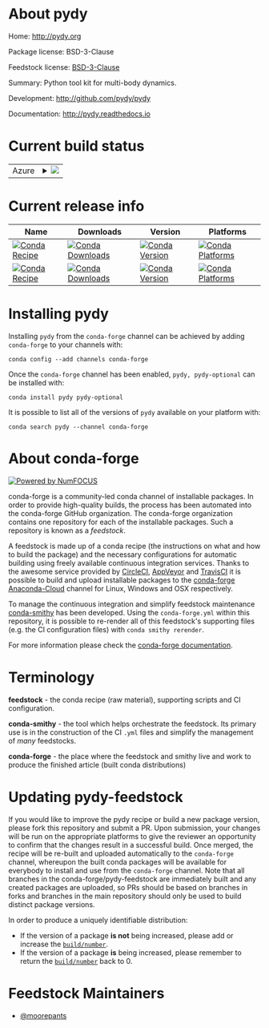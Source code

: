 About pydy
==========

Home: http://pydy.org

Package license: BSD-3-Clause

Feedstock license: [BSD-3-Clause](https://github.com/conda-forge/pydy-feedstock/blob/master/LICENSE.txt)

Summary: Python tool kit for multi-body dynamics.

Development: http://github.com/pydy/pydy

Documentation: http://pydy.readthedocs.io

Current build status
====================


<table>
    
  <tr>
    <td>Azure</td>
    <td>
      <details>
        <summary>
          <a href="https://dev.azure.com/conda-forge/feedstock-builds/_build/latest?definitionId=859&branchName=master">
            <img src="https://dev.azure.com/conda-forge/feedstock-builds/_apis/build/status/pydy-feedstock?branchName=master">
          </a>
        </summary>
        <table>
          <thead><tr><th>Variant</th><th>Status</th></tr></thead>
          <tbody><tr>
              <td>linux_64_python3.6.____cpython</td>
              <td>
                <a href="https://dev.azure.com/conda-forge/feedstock-builds/_build/latest?definitionId=859&branchName=master">
                  <img src="https://dev.azure.com/conda-forge/feedstock-builds/_apis/build/status/pydy-feedstock?branchName=master&jobName=linux&configuration=linux_64_python3.6.____cpython" alt="variant">
                </a>
              </td>
            </tr><tr>
              <td>linux_64_python3.7.____cpython</td>
              <td>
                <a href="https://dev.azure.com/conda-forge/feedstock-builds/_build/latest?definitionId=859&branchName=master">
                  <img src="https://dev.azure.com/conda-forge/feedstock-builds/_apis/build/status/pydy-feedstock?branchName=master&jobName=linux&configuration=linux_64_python3.7.____cpython" alt="variant">
                </a>
              </td>
            </tr><tr>
              <td>linux_64_python3.8.____cpython</td>
              <td>
                <a href="https://dev.azure.com/conda-forge/feedstock-builds/_build/latest?definitionId=859&branchName=master">
                  <img src="https://dev.azure.com/conda-forge/feedstock-builds/_apis/build/status/pydy-feedstock?branchName=master&jobName=linux&configuration=linux_64_python3.8.____cpython" alt="variant">
                </a>
              </td>
            </tr><tr>
              <td>linux_64_python3.9.____cpython</td>
              <td>
                <a href="https://dev.azure.com/conda-forge/feedstock-builds/_build/latest?definitionId=859&branchName=master">
                  <img src="https://dev.azure.com/conda-forge/feedstock-builds/_apis/build/status/pydy-feedstock?branchName=master&jobName=linux&configuration=linux_64_python3.9.____cpython" alt="variant">
                </a>
              </td>
            </tr><tr>
              <td>osx_64_python3.6.____cpython</td>
              <td>
                <a href="https://dev.azure.com/conda-forge/feedstock-builds/_build/latest?definitionId=859&branchName=master">
                  <img src="https://dev.azure.com/conda-forge/feedstock-builds/_apis/build/status/pydy-feedstock?branchName=master&jobName=osx&configuration=osx_64_python3.6.____cpython" alt="variant">
                </a>
              </td>
            </tr><tr>
              <td>osx_64_python3.7.____cpython</td>
              <td>
                <a href="https://dev.azure.com/conda-forge/feedstock-builds/_build/latest?definitionId=859&branchName=master">
                  <img src="https://dev.azure.com/conda-forge/feedstock-builds/_apis/build/status/pydy-feedstock?branchName=master&jobName=osx&configuration=osx_64_python3.7.____cpython" alt="variant">
                </a>
              </td>
            </tr><tr>
              <td>osx_64_python3.8.____cpython</td>
              <td>
                <a href="https://dev.azure.com/conda-forge/feedstock-builds/_build/latest?definitionId=859&branchName=master">
                  <img src="https://dev.azure.com/conda-forge/feedstock-builds/_apis/build/status/pydy-feedstock?branchName=master&jobName=osx&configuration=osx_64_python3.8.____cpython" alt="variant">
                </a>
              </td>
            </tr><tr>
              <td>osx_64_python3.9.____cpython</td>
              <td>
                <a href="https://dev.azure.com/conda-forge/feedstock-builds/_build/latest?definitionId=859&branchName=master">
                  <img src="https://dev.azure.com/conda-forge/feedstock-builds/_apis/build/status/pydy-feedstock?branchName=master&jobName=osx&configuration=osx_64_python3.9.____cpython" alt="variant">
                </a>
              </td>
            </tr><tr>
              <td>win_64_python3.6.____cpython</td>
              <td>
                <a href="https://dev.azure.com/conda-forge/feedstock-builds/_build/latest?definitionId=859&branchName=master">
                  <img src="https://dev.azure.com/conda-forge/feedstock-builds/_apis/build/status/pydy-feedstock?branchName=master&jobName=win&configuration=win_64_python3.6.____cpython" alt="variant">
                </a>
              </td>
            </tr><tr>
              <td>win_64_python3.7.____cpython</td>
              <td>
                <a href="https://dev.azure.com/conda-forge/feedstock-builds/_build/latest?definitionId=859&branchName=master">
                  <img src="https://dev.azure.com/conda-forge/feedstock-builds/_apis/build/status/pydy-feedstock?branchName=master&jobName=win&configuration=win_64_python3.7.____cpython" alt="variant">
                </a>
              </td>
            </tr><tr>
              <td>win_64_python3.8.____cpython</td>
              <td>
                <a href="https://dev.azure.com/conda-forge/feedstock-builds/_build/latest?definitionId=859&branchName=master">
                  <img src="https://dev.azure.com/conda-forge/feedstock-builds/_apis/build/status/pydy-feedstock?branchName=master&jobName=win&configuration=win_64_python3.8.____cpython" alt="variant">
                </a>
              </td>
            </tr><tr>
              <td>win_64_python3.9.____cpython</td>
              <td>
                <a href="https://dev.azure.com/conda-forge/feedstock-builds/_build/latest?definitionId=859&branchName=master">
                  <img src="https://dev.azure.com/conda-forge/feedstock-builds/_apis/build/status/pydy-feedstock?branchName=master&jobName=win&configuration=win_64_python3.9.____cpython" alt="variant">
                </a>
              </td>
            </tr>
          </tbody>
        </table>
      </details>
    </td>
  </tr>
</table>

Current release info
====================

| Name | Downloads | Version | Platforms |
| --- | --- | --- | --- |
| [![Conda Recipe](https://img.shields.io/badge/recipe-pydy-green.svg)](https://anaconda.org/conda-forge/pydy) | [![Conda Downloads](https://img.shields.io/conda/dn/conda-forge/pydy.svg)](https://anaconda.org/conda-forge/pydy) | [![Conda Version](https://img.shields.io/conda/vn/conda-forge/pydy.svg)](https://anaconda.org/conda-forge/pydy) | [![Conda Platforms](https://img.shields.io/conda/pn/conda-forge/pydy.svg)](https://anaconda.org/conda-forge/pydy) |
| [![Conda Recipe](https://img.shields.io/badge/recipe-pydy--optional-green.svg)](https://anaconda.org/conda-forge/pydy-optional) | [![Conda Downloads](https://img.shields.io/conda/dn/conda-forge/pydy-optional.svg)](https://anaconda.org/conda-forge/pydy-optional) | [![Conda Version](https://img.shields.io/conda/vn/conda-forge/pydy-optional.svg)](https://anaconda.org/conda-forge/pydy-optional) | [![Conda Platforms](https://img.shields.io/conda/pn/conda-forge/pydy-optional.svg)](https://anaconda.org/conda-forge/pydy-optional) |

Installing pydy
===============

Installing `pydy` from the `conda-forge` channel can be achieved by adding `conda-forge` to your channels with:

```
conda config --add channels conda-forge
```

Once the `conda-forge` channel has been enabled, `pydy, pydy-optional` can be installed with:

```
conda install pydy pydy-optional
```

It is possible to list all of the versions of `pydy` available on your platform with:

```
conda search pydy --channel conda-forge
```


About conda-forge
=================

[![Powered by NumFOCUS](https://img.shields.io/badge/powered%20by-NumFOCUS-orange.svg?style=flat&colorA=E1523D&colorB=007D8A)](http://numfocus.org)

conda-forge is a community-led conda channel of installable packages.
In order to provide high-quality builds, the process has been automated into the
conda-forge GitHub organization. The conda-forge organization contains one repository
for each of the installable packages. Such a repository is known as a *feedstock*.

A feedstock is made up of a conda recipe (the instructions on what and how to build
the package) and the necessary configurations for automatic building using freely
available continuous integration services. Thanks to the awesome service provided by
[CircleCI](https://circleci.com/), [AppVeyor](https://www.appveyor.com/)
and [TravisCI](https://travis-ci.com/) it is possible to build and upload installable
packages to the [conda-forge](https://anaconda.org/conda-forge)
[Anaconda-Cloud](https://anaconda.org/) channel for Linux, Windows and OSX respectively.

To manage the continuous integration and simplify feedstock maintenance
[conda-smithy](https://github.com/conda-forge/conda-smithy) has been developed.
Using the ``conda-forge.yml`` within this repository, it is possible to re-render all of
this feedstock's supporting files (e.g. the CI configuration files) with ``conda smithy rerender``.

For more information please check the [conda-forge documentation](https://conda-forge.org/docs/).

Terminology
===========

**feedstock** - the conda recipe (raw material), supporting scripts and CI configuration.

**conda-smithy** - the tool which helps orchestrate the feedstock.
                   Its primary use is in the construction of the CI ``.yml`` files
                   and simplify the management of *many* feedstocks.

**conda-forge** - the place where the feedstock and smithy live and work to
                  produce the finished article (built conda distributions)


Updating pydy-feedstock
=======================

If you would like to improve the pydy recipe or build a new
package version, please fork this repository and submit a PR. Upon submission,
your changes will be run on the appropriate platforms to give the reviewer an
opportunity to confirm that the changes result in a successful build. Once
merged, the recipe will be re-built and uploaded automatically to the
`conda-forge` channel, whereupon the built conda packages will be available for
everybody to install and use from the `conda-forge` channel.
Note that all branches in the conda-forge/pydy-feedstock are
immediately built and any created packages are uploaded, so PRs should be based
on branches in forks and branches in the main repository should only be used to
build distinct package versions.

In order to produce a uniquely identifiable distribution:
 * If the version of a package **is not** being increased, please add or increase
   the [``build/number``](https://conda.io/docs/user-guide/tasks/build-packages/define-metadata.html#build-number-and-string).
 * If the version of a package **is** being increased, please remember to return
   the [``build/number``](https://conda.io/docs/user-guide/tasks/build-packages/define-metadata.html#build-number-and-string)
   back to 0.

Feedstock Maintainers
=====================

* [@moorepants](https://github.com/moorepants/)

